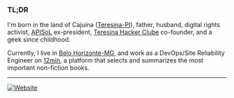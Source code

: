 ### TL;DR

I'm born in the land of Cajuína ([Teresina-PI](https://pt.wikipedia.org/wiki/Teresina)), father, husband, digital rights activist, [APISoL](https://github.com/apisol) ex-president, [Teresina Hacker Clube](https://github.com/teresinahc) co-founder, and a geek since childhood.

Currently, I live in [Belo Horizonte-MG](https://pt.wikipedia.org/wiki/Belo_Horizonte), and work as a DevOps/Site Reliability Engineer on [12min](https://github.com/12min), a platform that selects and summarizes the most important non-fiction books.
 
 ----

[![Website](https://img.shields.io/website?style=for-the-badge&url=https%3A%2F%2Flucasmac.com)](https://lucasmac.com/)
